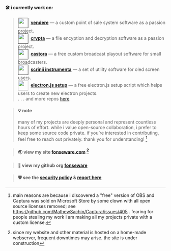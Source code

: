 #### **🛠️ i currently work on:**

> [<img src="https://avatars.githubusercontent.com/u/177556136?s=200&v=4" width="32" height="32" align="center">]()&nbsp;&nbsp;[**vendere**]() — a custom point of sale system software as a passion project.    
> [<img src="https://avatars.githubusercontent.com/u/177556136?s=200&v=4" width="32" height="32" align="center">]()&nbsp;&nbsp;[**crypta**]() — a file encyption and decryption software as a passion project.    
> [<img src="https://avatars.githubusercontent.com/u/177556136?s=200&v=4" width="32" height="32" align="center">]()&nbsp;&nbsp;[**castora**]() — a free custom broadcast playout software for small broadcasters.    
> [<img src="https://avatars.githubusercontent.com/u/177556136?s=200&v=4" width="32" height="32" align="center">]()&nbsp;&nbsp;[**scrinii instrumenta**]() — a set of utlilty software for oled screen users.    
> [<img src="https://avatars.githubusercontent.com/u/177556136?s=200&v=4" width="32" height="32" align="center">](https://github.com/fonseware/electronjs-setup)&nbsp;&nbsp;[**electron.js setup**](https://github.com/fonseware/electronjs-setup) — a free electron.js setup script which helps users to create new electron projects.    
> . . . and more repos [here](https://github.com/shannonfonseka?tab=repositories)    

> #### 💡 note
> many of my projects are deeply personal and represent countless hours of effort. while i value open-source collaboration, i prefer to keep some source code private. if you’re interested in contributing, feel free to reach out privately. thank you for understanding! [^1]

> #### 🌏 view my site [fonseware.com](https://fonseware.com) [^2]

> #### 🏢 view my github org [fonseware](https://github.com/fonseware)

> #### 🛡️ see the [security policy](https://github.com/shannonfonseka/shannonfonseka/security/policy) & [report here](https://github.com/shannonfonseka/shannonfonseka/security/advisories/new)
[^1]: main reasons are because i discovered a "free" version of OBS and Captura was sold on Microsoft Store by some clown with all open source licenses removed; see https://github.com/MathewSachin/Captura/issues/405 .
fearing for people stealing my work i am making all my projects private with a custom license.
[^2]: since my website and other material is hosted on a home-made webserver, frequent downtimes may arise. the site is under construction
